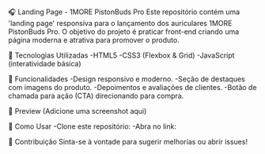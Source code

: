 🎧 Landing Page - 1MORE PistonBuds Pro
Este repositório contém uma 'landing page' responsiva para o lançamento dos auriculares 1MORE PistonBuds Pro. O objetivo do projeto é praticar front-end criando uma página moderna e atrativa para promover o produto.

🚀 Tecnologias Utilizadas
-HTML5
-CSS3 (Flexbox & Grid)
-JavaScript (interatividade básica)

📌 Funcionalidades
-Design responsivo e moderno.
-Seção de destaques com imagens do produto.
-Depoimentos e avaliações de clientes.
-Botão de chamada para ação (CTA) direcionando para compra.

📸 Preview
(Adicione uma screenshot aqui)

📂 Como Usar
-Clone este repositório:
-Abra no link:


📢 Contribuição
Sinta-se à vontade para sugerir melhorias ou abrir issues!
